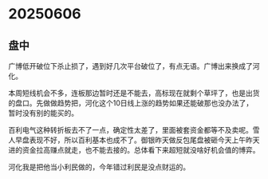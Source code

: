 # 20250606

## 盘中

广博低开破位下杀止损了，遇到好几次平台破位了，有点无语。广博出来换成了河化。

本周短线机会不多，连板那边暂时还是不能去，高标现在就剩个草坪了，也是出货的盘口。先做做趋势把，河化这个10日线上涨的趋势如果还能破那也没办法了，暂时没有别的能买的。

百利电气这种转折板去不了一点，确定性太差了，里面被套资金都等不及卖呢。雪人早盘表现不好，所以百利基本也成不了。御银昨天做反包尾盘被砸今天上午昨天进的资金拉高赚点就走，也不能去接的。总体看下来超短就没啥好机会值的博弈。

河化我是把他当小利民做的，今年错过利民是没点财运的。
